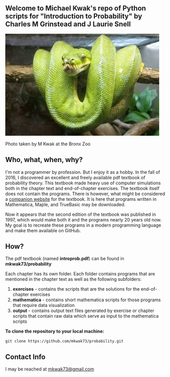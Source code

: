 ## Welcome to Michael Kwak's repo of Python scripts for "Introduction to Probability" by Charles M Grinstead and J Laurie Snell

![image of green python](/images/greenpython.jpg)

Photo taken by M Kwak at the Bronx Zoo

## Who, what, when, why?

I'm not a programmer by profession. But I enjoy it as a hobby. In the fall of 2016, I discovered an excellent and freely available pdf textbook of probability theory. This textbook made heavy use of computer simulations both in the chapter text and end-of-chapter exercises. The textbook itself does not contain the programs. There is however, what might be considered a [companion website](http://www.dartmouth.edu/~chance/teaching_aids/books_articles/probability_book/book.html) for the textbook. It is here that programs written in Mathematica, Maple, and TrueBasic may be downloaded. 

Now it appears that the second edition of the textbook was published in 1997, which would make both it and the programs nearly 20 years old now. My goal is to recreate these programs in a modern programming language and make them available on GitHub. 
 
## How?

The pdf textbook (named **introprob.pdf**) can be found in **mkwak73/probability**

Each chapter has its own folder. Each folder contains programs that are mentioned in the chapter text as well as the following subfolders:

1. **exercises** - contains the scripts that are the solutions for the end-of-chapter exercises 
2. **mathematica** - contains short mathematica scripts for those programs that require data visualization
3. **output** - contains output text files generated by exercise or chapter scripts that contain raw data which serve as input to the mathematica scripts

**To clone the repository to your local machine:**
````
git clone https://github.com/mkwak73/probability.git
````

## Contact Info

I may be reached at mkwak73@gmail.com
